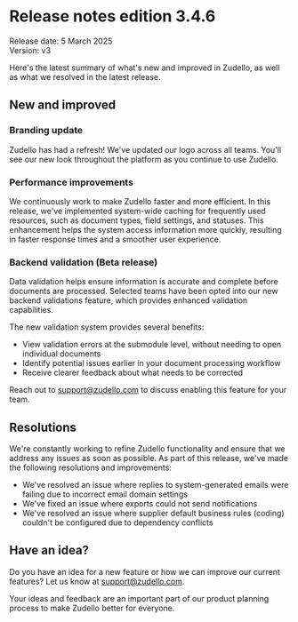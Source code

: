 # Release notes edition 3.4.6

Release date: 5 March 2025  
Version: v3

Here's the latest summary of what's new and improved in Zudello, as well as what we resolved in the latest release.

## New and improved

### Branding update

Zudello has had a refresh! We've updated our logo across all teams. You'll see our new look throughout the platform as you continue to use Zudello.

### Performance improvements

We continuously work to make Zudello faster and more efficient. In this release, we've implemented system-wide caching for frequently used resources, such as document types, field settings, and statuses. This enhancement helps the system access information more quickly, resulting in faster response times and a smoother user experience.
### Backend validation (Beta release)

Data validation helps ensure information is accurate and complete before documents are processed. Selected teams have been opted into our new backend validations feature, which provides enhanced validation capabilities.

The new validation system provides several benefits:

- View validation errors at the submodule level, without needing to open individual documents
- Identify potential issues earlier in your document processing workflow
- Receive clearer feedback about what needs to be corrected

Reach out to [support@zudello.com](mailto:support@zudello.com) to discuss enabling this feature for your team.

## Resolutions

We're constantly working to refine Zudello functionality and ensure that we address any issues as soon as possible. As part of this release, we've made the following resolutions and improvements:

- We've resolved an issue where replies to system-generated emails were failing due to incorrect email domain settings
- We've fixed an issue where exports could not send notifications
- We've resolved an issue where supplier default business rules (coding) couldn't be configured due to dependency conflicts

## Have an idea?

Do you have an idea for a new feature or how we can improve our current features? Let us know at [support@zudello.com](mailto:support@zudello.com).

Your ideas and feedback are an important part of our product planning process to make Zudello better for everyone.